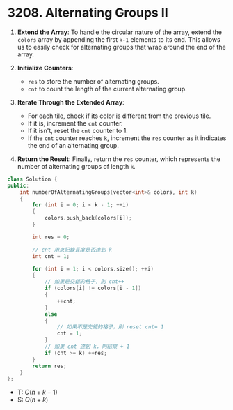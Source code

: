 # 3208. Alternating Groups II

1. **Extend the Array**: To handle the circular nature of the array, extend the `colors` array by appending the first `k-1` elements to its end. This allows us to easily check for alternating groups that wrap around the end of the array.

2. **Initialize Counters**:

    - `res` to store the number of alternating groups.
    - `cnt` to count the length of the current alternating group.
3. **Iterate Through the Extended Array**:

    - For each tile, check if its color is different from the previous tile.
    - If it is, increment the `cnt` counter.
    - If it isn't, reset the `cnt` counter to 1.
    - If the `cnt` counter reaches `k`, increment the `res` counter as it indicates the end of an alternating group.
4. **Return the Result**: Finally, return the `res` counter, which represents the number of alternating groups of length `k`.

```cpp
class Solution {
public:
    int numberOfAlternatingGroups(vector<int>& colors, int k)
    {
        for (int i = 0; i < k - 1; ++i)
        {
            colors.push_back(colors[i]);
        }

        int res = 0;

        // cnt 用來記錄長度是否達到 k
        int cnt = 1;

        for (int i = 1; i < colors.size(); ++i)
        {
            // 如果是交錯的格子，則 cnt++
            if (colors[i] != colors[i - 1])
            {
                ++cnt;
            }
            else
            {
                // 如果不是交錯的格子，則 reset cnt= 1
                cnt = 1;
            }
            // 如果 cnt 達到 k，則結果 + 1
            if (cnt >= k) ++res;
        }
        return res;
    }
};
```

- T: $O(n + k - 1)$
- S: $O(n + k)$
